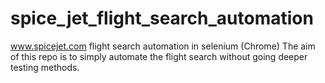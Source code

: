 # spice_jet_flight_search_automation
www.spicejet.com flight search automation in selenium (Chrome)
The aim of this repo is to simply automate the flight search without going deeper testing methods.
